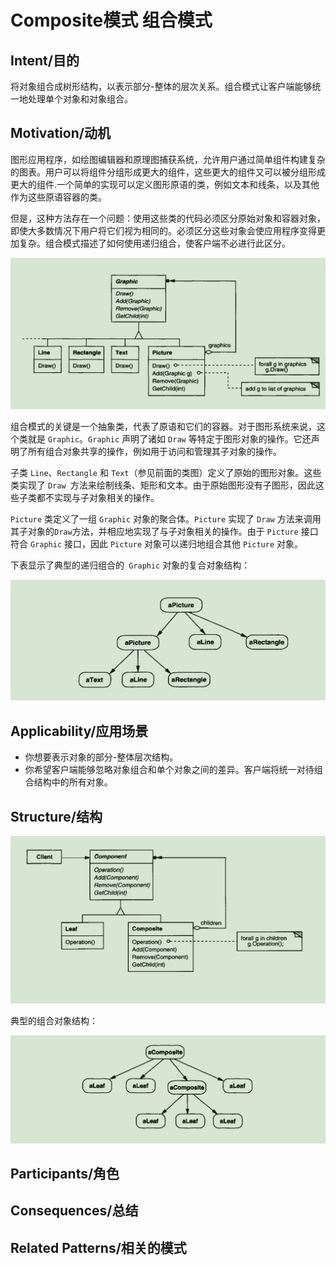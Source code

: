 # Composite模式 组合模式

## Intent/目的

将对象组合成树形结构，以表示部分-整体的层次关系。组合模式让客户端能够统一地处理单个对象和对象组合。

## Motivation/动机

图形应用程序，如绘图编辑器和原理图捕获系统，允许用户通过简单组件构建复杂的图表。用户可以将组件分组形成更大的组件，这些更大的组件又可以被分组形成更大的组件.一个简单的实现可以定义图形原语的类，例如文本和线条，以及其他作为这些原语容器的类。

但是，这种方法存在一个问题：使用这些类的代码必须区分原始对象和容器对象，即使大多数情况下用户将它们视为相同的。必须区分这些对象会使应用程序变得更加复杂。组合模式描述了如何使用递归组合，使客户端不必进行此区分。

![](/assets/notes/patterns/composite_01.png)

组合模式的关键是一个抽象类，代表了原语和它们的容器。对于图形系统来说，这个类就是 `Graphic`。`Graphic` 声明了诸如 `Draw` 等特定于图形对象的操作。它还声明了所有组合对象共享的操作，例如用于访问和管理其子对象的操作。

子类 `Line`、`Rectangle` 和 `Text`（参见前面的类图）定义了原始的图形对象。这些类实现了 `Draw `方法来绘制线条、矩形和文本。由于原始图形没有子图形，因此这些子类都不实现与子对象相关的操作。

`Picture` 类定义了一组 `Graphic` 对象的聚合体。`Picture` 实现了 `Draw` 方法来调用其子对象的` Draw `方法，并相应地实现了与子对象相关的操作。由于 `Picture` 接口符合 `Graphic` 接口，因此 `Picture` 对象可以递归地组合其他 `Picture` 对象。

下表显示了典型的递归组合的` Graphic` 对象的复合对象结构：

![](/assets/notes/patterns/composite_02.png)

## Applicability/应用场景

- 你想要表示对象的部分-整体层次结构。
- 你希望客户端能够忽略对象组合和单个对象之间的差异。客户端将统一对待组合结构中的所有对象。

## Structure/结构

![](/assets/notes/patterns/composite_03.png)

典型的组合对象结构：

![](/assets/notes/patterns/composite_04.png)

## Participants/角色



## Consequences/总结

## Related Patterns/相关的模式